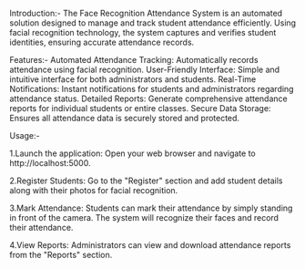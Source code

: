 Introduction:-
The Face Recognition Attendance System is an automated solution designed to manage and track student attendance efficiently.
Using facial recognition technology, the system captures and verifies student identities, ensuring accurate attendance records.

Features:-
Automated Attendance Tracking: Automatically records attendance using facial recognition.
User-Friendly Interface: Simple and intuitive interface for both administrators and students.
Real-Time Notifications: Instant notifications for students and administrators regarding attendance status.
Detailed Reports: Generate comprehensive attendance reports for individual students or entire classes.
Secure Data Storage: Ensures all attendance data is securely stored and protected.

Usage:-

1.Launch the application:
Open your web browser and navigate to http://localhost:5000.

2.Register Students:
Go to the "Register" section and add student details along with their photos for facial recognition.

3.Mark Attendance:
Students can mark their attendance by simply standing in front of the camera. The system will recognize their faces and record their attendance.

4.View Reports:
Administrators can view and download attendance reports from the "Reports" section.
